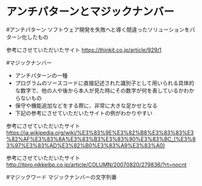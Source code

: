 # アンチパターンとマジックナンバー

#アンチパターン
ソフトウェア開発を失敗へと導く間違ったソリューションをパターン化したもの

参考にさせていただいたサイト
https://thinkit.co.jp/article/929/1

#マジックナンバー
* アンチパターンの一種
* プログラムのソースコードに直接記述された識別子として用いられる具体的な数字で、他の人や後から本人が見た時にその数字が何を表しているかわからないもの
* 保守や機能追加などをする際に、非常に大きな足かせとなる
* 下記の参考にさせていただいたサイトの例がわかりやすい

参考にさせていただいたサイト
https://ja.wikipedia.org/wiki/%E3%83%9E%E3%82%B8%E3%83%83%E3%82%AF%E3%83%8A%E3%83%B3%E3%83%90%E3%83%BC_(%E3%83%97%E3%83%AD%E3%82%B0%E3%83%A9%E3%83%A0)

参考にさせていただいたサイト
http://itpro.nikkeibp.co.jp/article/COLUMN/20070820/279836/?rt=nocnt

#マジックワード
マジックナンバーの文字列番
